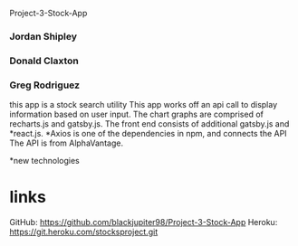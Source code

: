 Project-3-Stock-App 
### Jordan Shipley ###
### Donald Claxton ###
### Greg Rodriguez ###

this app is a stock search utility 
This app works off an api call to display information based on user input. 
The chart graphs are comprised of recharts.js  and  gatsby.js. 
The front end consists of additional gatsby.js and *react.js.
*Axios is one of the dependencies in npm, and connects the API
The API is from AlphaVantage. 

*new technologies


# links # 
GitHub: https://github.com/blackjupiter98/Project-3-Stock-App
Heroku: https://git.heroku.com/stocksproject.git

